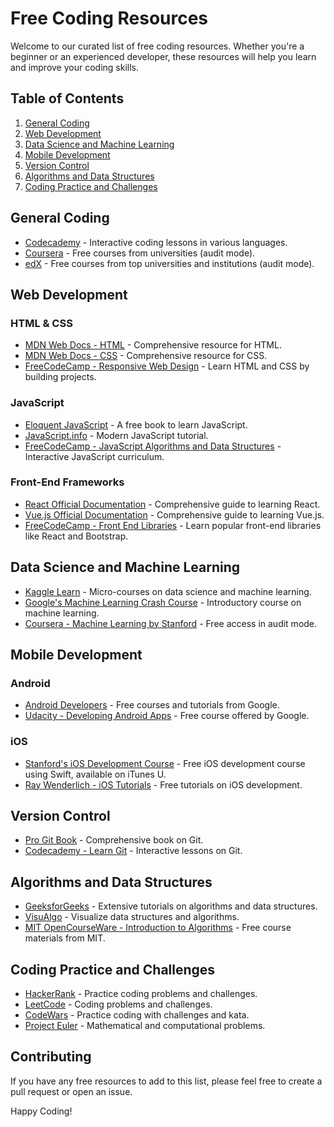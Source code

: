 # Free Coding Resources

Welcome to our curated list of free coding resources. Whether you're a beginner or an experienced developer, these resources will help you learn and improve your coding skills.

## Table of Contents
1. [General Coding](#general-coding)
2. [Web Development](#web-development)
3. [Data Science and Machine Learning](#data-science-and-machine-learning)
4. [Mobile Development](#mobile-development)
5. [Version Control](#version-control)
6. [Algorithms and Data Structures](#algorithms-and-data-structures)
7. [Coding Practice and Challenges](#coding-practice-and-challenges)

## General Coding

- [Codecademy](https://www.codecademy.com/learn/learn-how-to-code) - Interactive coding lessons in various languages.
- [Coursera](https://www.coursera.org/courses?query=coding) - Free courses from universities (audit mode).
- [edX](https://www.edx.org/learn/computer-programming) - Free courses from top universities and institutions (audit mode).

## Web Development

### HTML & CSS
- [MDN Web Docs - HTML](https://developer.mozilla.org/en-US/docs/Web/HTML) - Comprehensive resource for HTML.
- [MDN Web Docs - CSS](https://developer.mozilla.org/en-US/docs/Web/CSS) - Comprehensive resource for CSS.
- [FreeCodeCamp - Responsive Web Design](https://www.freecodecamp.org/learn/responsive-web-design/) - Learn HTML and CSS by building projects.

### JavaScript
- [Eloquent JavaScript](https://eloquentjavascript.net/) - A free book to learn JavaScript.
- [JavaScript.info](https://javascript.info/) - Modern JavaScript tutorial.
- [FreeCodeCamp - JavaScript Algorithms and Data Structures](https://www.freecodecamp.org/learn/javascript-algorithms-and-data-structures/) - Interactive JavaScript curriculum.

### Front-End Frameworks
- [React Official Documentation](https://reactjs.org/docs/getting-started.html) - Comprehensive guide to learning React.
- [Vue.js Official Documentation](https://vuejs.org/v2/guide/) - Comprehensive guide to learning Vue.js.
- [FreeCodeCamp - Front End Libraries](https://www.freecodecamp.org/learn/front-end-libraries/) - Learn popular front-end libraries like React and Bootstrap.

## Data Science and Machine Learning

- [Kaggle Learn](https://www.kaggle.com/learn/overview) - Micro-courses on data science and machine learning.
- [Google's Machine Learning Crash Course](https://developers.google.com/machine-learning/crash-course) - Introductory course on machine learning.
- [Coursera - Machine Learning by Stanford](https://www.coursera.org/learn/machine-learning) - Free access in audit mode.

## Mobile Development

### Android
- [Android Developers](https://developer.android.com/courses) - Free courses and tutorials from Google.
- [Udacity - Developing Android Apps](https://www.udacity.com/course/new-android-fundamentals--ud851) - Free course offered by Google.

### iOS
- [Stanford's iOS Development Course](https://cs193p.sites.stanford.edu/) - Free iOS development course using Swift, available on iTunes U.
- [Ray Wenderlich - iOS Tutorials](https://www.raywenderlich.com/ios) - Free tutorials on iOS development.

## Version Control

- [Pro Git Book](https://git-scm.com/book/en/v2) - Comprehensive book on Git.
- [Codecademy - Learn Git](https://www.codecademy.com/learn/learn-git) - Interactive lessons on Git.

## Algorithms and Data Structures

- [GeeksforGeeks](https://www.geeksforgeeks.org/data-structures/) - Extensive tutorials on algorithms and data structures.
- [VisuAlgo](https://visualgo.net/en) - Visualize data structures and algorithms.
- [MIT OpenCourseWare - Introduction to Algorithms](https://ocw.mit.edu/courses/electrical-engineering-and-computer-science/6-006-introduction-to-algorithms-fall-2011/) - Free course materials from MIT.

## Coding Practice and Challenges

- [HackerRank](https://www.hackerrank.com/domains/tutorials/10-days-of-javascript) - Practice coding problems and challenges.
- [LeetCode](https://leetcode.com/problemset/all/) - Coding problems and challenges.
- [CodeWars](https://www.codewars.com/) - Practice coding with challenges and kata.
- [Project Euler](https://projecteuler.net/) - Mathematical and computational problems.

## Contributing

If you have any free resources to add to this list, please feel free to create a pull request or open an issue.

Happy Coding!
